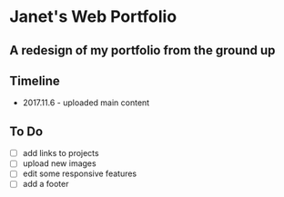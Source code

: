 Janet's Web Portfolio
=====================

A redesign of my portfolio from the ground up
--------

Timeline
---------
* 2017.11.6 - uploaded main content

To Do
-------
- [ ] add links to projects
- [ ] upload new images
- [ ] edit some responsive features
- [ ] add a footer
